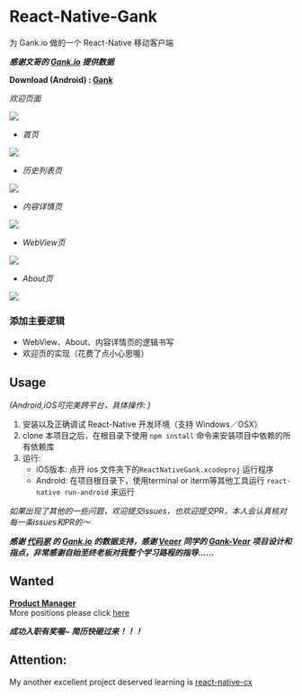 # React-Native-Gank

为 Gank.io 做的一个 React-Native 移动客户端  

***感谢文哥的 [Gank.io](http://gank.io) 提供数据***

**Download (Android) : [Gank](http://fir.im/reactnativegank)**  

*欢迎页面*

![](http://ww3.sinaimg.cn/large/005zU9b3gw1f0d6ygb9adj30h90uoq3j.jpg) 



* *首页*

![](http://ww2.sinaimg.cn/large/005zU9b3gw1f0d6xf6nc0j30h90uote9.jpg)  



* *历史列表页*

![](http://ww4.sinaimg.cn/large/005zU9b3gw1f0d6zq5ycdj30h90uo0yn.jpg)  



* *内容详情页*

![](http://ww1.sinaimg.cn/large/005zU9b3gw1f0d7075oisj30h90uoq85.jpg)



* *WebView页*

![](http://ww1.sinaimg.cn/large/005zU9b3gw1f0d70keqm4j30h90uoq5o.jpg)



* *About页*

![](http://ww2.sinaimg.cn/large/005zU9b3gw1f0d70y9n2bj30h90uotbi.jpg)  

### 添加主要逻辑

* WebView、About、内容详情页的逻辑书写
* 欢迎页的实现（花费了点小心思喔）



## Usage  
*(Android,iOS可完美跨平台，具体操作: )*

1. 安装以及正确调试 React-Native 开发环境（支持 Windows／OSX）
2. clone 本项目之后，在根目录下使用 `npm install`  命令来安装项目中依赖的所有依赖库
3. 运行: 
	* iOS版本: 点开 ios 文件夹下的`ReactNativeGank.xcodeproj` 运行程序
	* Android: 在项目根目录下，使用terminal or iterm等其他工具运行 `react-native run-android` 来运行  

*如果出现了其他的一些问题，欢迎提交issues，也欢迎提交PR，本人会认真核对每一条issues和PR的～* 

***感谢 [代码家](http://daimajia.com) 的 [Gank.io](http://gank.io) 的数据支持，感谢 [Veaer](https://github.com/Veaer) 同学的 [Gank-Vear](https://github.com/Veaer/Gank-Veaer) 项目设计和指点，非常感谢自始至终老板对我整个学习路程的指导......***  

## Wanted
**[Product Manager](http://m.bosszhipin.com/share/job/aa520c051c5e34fd1HVz2dy7?ka=jobList_1)**  
More positions please click [here](http://m.bosszhipin.com/boss/h5/skin1/?bossId=bb01984c939696fd0nN43g~~)  

***成功入职有奖喔~  简历快砸过来！！！***

## Attention:
My another excellent project deserved learning is [react-native-cx](https://github.com/applean/react-native-cx)
